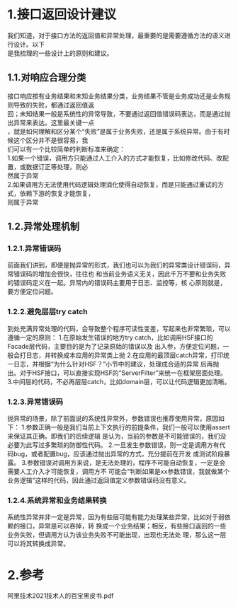 # 1.接口返回设计建议

我们知道，对于接口方法的返回值和异常处理，最重要的是需要遵循方法的语义进行设计。以下  
是我梳理的一些设计上的原则和建议。

## 1.1.对响应合理分类

接口响应按有业务结果和未知业务结果分类，业务结果不管是业务成功还是业务规则导致的失败，都通过返回值返  
回；未知结果一般是系统性的异常导致，不要通过返回值错误码表达，而是通过抛出异常来表达。这里最关键一点  
，就是如何理解和区分某个“失败”是属于业务失败，还是属于系统异常。由于有时候这个区分并不是很容易，我  
们可以有一个比较简单的判断标准来确定：  
1.如果一个错误，调用方只能通过人工介入的方式才能恢复，比如修改代码、改配置，或数据订正等处理，则必  
然属于异常  
 2.如果调用方无法使用代码逻辑处理消化使得自动恢复，而是只能通过重试的方式，依赖下游的恢复才能恢复，  
则属于异常

## 1.2.异常处理机制
### 1.2.1.异常错误码
前面我们讲到，即便是抛异常的形式，我们也可以为我们的异常类设计错误码，异常错误码的增加会很快，往往也
和当前业务语义无关，因此千万不要和业务失败的错误码定义在一起。异常内的错误码主要用于日志、监控等，核
心原则就是，要方便定位问题。
### 1.2.2.避免层层try catch
到处充满异常处理的代码，会导致整个程序可读性变差，写起来也非常繁琐，可以遵循一定的原则：
 1.在原始发生错误的地方try catch，比如调用HSF接口的Facade层代码，主要目的是为了记录原始的错误以及
出入参，方便定位问题，一般会打日志，并转换成本应用的异常类上抛
 2.在应用的最顶层catch异常，打印统一日志，并根据“为什么针对HSF？”小节中的建议，处理成合适的异常
后再抛出。对于HSF接口，可以直接实现HSF的“ServerFilter”来统一在框架层面处理。
 3.中间层的代码，不必再层层catch，比如domain层，可以让代码逻辑更加清晰。
 
 ### 1.2.3.异常错误码
抛异常的场景，除了前面说的系统性异常外，参数错误也推荐使用异常。原因如下：
 1.参数正确一般是我们当前上下文执行的前提条件，我们一般可以使用assert来保证其正确。即我们的后续逻辑
是认为，当前的参数是不可能错误的，我们没必要为此写过多繁琐的防御性代码。
 2.一旦发生参数错误，则一定是调用方有代码bug，或者配置bug，应该通过抛出异常的方式，充分提前在开发
或测试阶段暴露。
 3.参数错误对调用方来说，是无法处理的，程序不可能自动恢复，一定是会需要人工介入才可能恢复，调用方不
可能会“判断如果是xx参数错误，我就做某个业务逻辑”这样的代码，因此通过返回值定义参数错误码没有意义。
### 1.2.4.系统异常和业务结果转换
系统性异常并非一定是异常，因为有些层可能有能力处理某些异常，比如对于弱依赖的接口，异常是可以吞掉，转
换成一个业务结果；相反，有些接口返回的一些业务失败，但调用方认为该业务失败不可能出现，出现也无法处
理，那么这一层可以将其转换成异常。
# 2.参考

阿里技术2021技术人的百宝黑皮书.pdf


